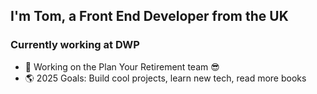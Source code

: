 ## I'm Tom, a Front End Developer from the UK

### Currently working at DWP
- 💼 Working on the Plan Your Retirement team 😎
- 🌎 2025 Goals: Build cool projects, learn new tech, read more books
